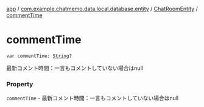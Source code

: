 [app](../../index.md) / [com.example.chatmemo.data.local.database.entity](../index.md) / [ChatRoomEntity](index.md) / [commentTime](./comment-time.md)

# commentTime

`var commentTime: `[`String`](https://kotlinlang.org/api/latest/jvm/stdlib/kotlin/-string/index.html)`?`

最新コメント時間：一言もコメントしていない場合はnull

### Property

`commentTime` - 最新コメント時間：一言もコメントしていない場合はnull